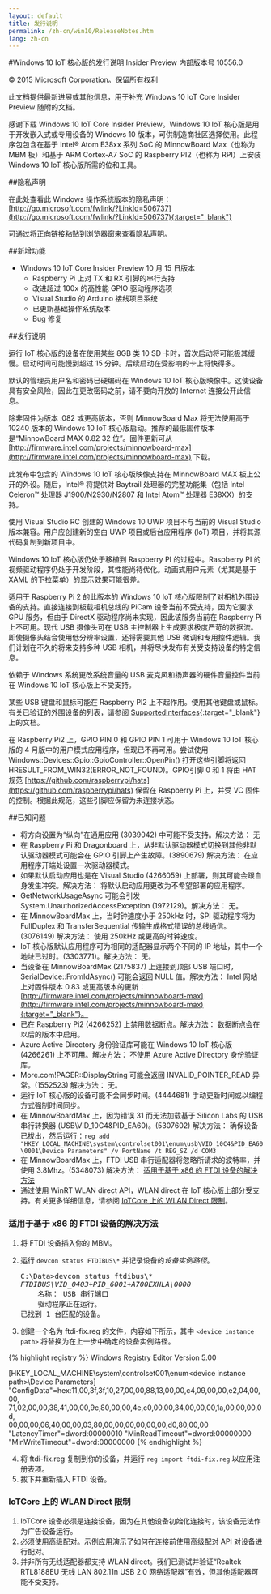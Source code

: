 ```yaml
---
layout: default
title: 发行说明
permalink: /zh-cn/win10/ReleaseNotes.htm
lang: zh-cn
---
```


#Windows 10 IoT 核心版的发行说明
Insider Preview 内部版本号 10556.0

&copy; 2015 Microsoft Corporation。保留所有权利

此文档提供最新进展或其他信息，用于补充 Windows 10 IoT Core Insider Preview 随附的文档。

感谢下载 Windows 10 IoT Core Insider Preview。Windows 10 IoT 核心版是用于开发嵌入式或专用设备的 Windows 10 版本，可供制造商社区选择使用。此程序包包含在基于 Intel&reg; Atom E38xx 系列 SoC 的 MinnowBoard Max（也称为 MBM 板）和基于 ARM Cortex-A7 SoC 的 Raspberry PI2（也称为 RPI）上安装 Windows 10 IoT 核心版所需的位和工具。

##隐私声明

在此处查看此 Windows 操作系统版本的隐私声明：[http://go.microsoft.com/fwlink/?LinkId=506737](http://go.microsoft.com/fwlink/?LinkId=506737){:target="_blank"}

可通过将正向链接粘贴到浏览器窗来查看隐私声明。

##新增功能
* Windows 10 IoT Core Insider Preview 10 月 15 日版本
   * Raspberry Pi 上对 TX 和 RX 引脚的串行支持
   * 改进超过 100x 的高性能 GPIO 驱动程序选项
   * Visual Studio 的 Arduino 接线项目系统
   * 已更新基础操作系统版本
   * Bug 修复

##发行说明

运行 IoT 核心版的设备在使用某些 8GB 类 10 SD 卡时，首次启动将可能极其缓慢。启动时间可能慢到超过 15 分钟。后续启动在受影响的卡上将快得多。

默认的管理员用户名和密码已硬编码在 Windows 10 IoT 核心版映像中。这使设备具有安全风险，因此在更改密码之前，请不要向开放的 Internet 连接公开此信息。

除非固件为版本 .082 或更高版本，否则 MinnowBoard Max 将无法使用高于 10240 版本的 Windows 10 IoT 核心版启动。推荐的最低固件版本是“MinnowBoard MAX 0.82 32 位”。固件更新可从 [http://firmware.intel.com/projects/minnowboard-max](http://firmware.intel.com/projects/minnowboard-max) 下载。

此发布中包含的 Windows 10 IoT 核心版映像支持在 MinnowBoard MAX 板上公开的外设。随后，Intel&reg; 将提供对 Baytrail 处理器的完整功能集（包括 Intel Celeron&trade; 处理器 J1900/N2930/N2807 和 Intel Atom&trade; 处理器 E38XX）的支持。

使用 Visual Studio RC 创建的 Windows 10 UWP 项目不与当前的 Visual Studio 版本兼容。用户应创建新的空白 UWP 项目或后台应用程序 \(IoT\) 项目，并将其源代码复制到新项目中。

Windows 10 IoT 核心版仍处于移植到 Raspberry PI 的过程中。Raspberry PI 的视频驱动程序仍处于开发阶段，其性能尚待优化。动画式用户元素（尤其是基于 XAML 的下拉菜单）的显示效果可能很差。

适用于 Raspberry Pi 2 的此版本的 Windows 10 IoT 核心版限制了对相机外围设备的支持。直接连接到板载相机总线的 PiCam 设备当前不受支持，因为它要求 GPU 服务，但由于 DirectX 驱动程序尚未实现，因此该服务当前在 Raspberry Pi 上不可用。现代 USB 摄像头可在 USB 主控制器上生成要求极度严苛的数据流。即使摄像头结合使用低分辨率设置，还将需要其他 USB 微调和专用控件逻辑。我们计划在不久的将来支持多种 USB 相机，并将尽快发布有关受支持设备的特定信息。

依赖于 Windows 系统更改系统音量的 USB 麦克风和扬声器的硬件音量控件当前在 Windows 10 IoT 核心版上不受支持。

某些 USB 键盘和鼠标可能在 Raspberry PI2 上不起作用。使用其他键盘或鼠标。有关已验证的外围设备的列表，请参阅 [SupportedInterfaces]({{site.baseurl}}/{{page.lang}}/win10/SupportedInterfaces.htm){:target="_blank"} 上的文档。

在 Raspberry Pi2 上，GPIO PIN 0 和 GPIO PIN 1 可用于 Windows 10 IoT 核心版的 4 月版中的用户模式应用程序，但现已不再可用。尝试使用 Windows::Devices::Gpio::GpioController::OpenPin\(\) 打开这些引脚将返回 HRESULT\_FROM\_WIN32\(ERROR\_NOT\_FOUND\)。GPIO引脚 0 和 1 将由 HAT 规范 [https://github.com/raspberrypi/hats](https://github.com/raspberrypi/hats) 保留在 Raspberry Pi 上，并受 VC 固件的控制。根据此规范，这些引脚应保留为未连接状态。

##已知问题

*	将方向设置为“纵向”在通用应用 \(3039042\) 中可能不受支持。解决方法： 无
*	在 Raspberry Pi 和 Dragonboard 上，从非默认驱动器模式切换到其他非默认驱动器模式可能会在 GPIO 引脚上产生故障。\(3890679\) 解决方法： 在应用程序开端处设置一次驱动器模式。
*	如果默认启动应用也是在 Visual Studio \(4266059\) 上部署，则其可能会跟自身发生冲突。解决方法： 将默认启动应用更改为不希望部署的应用程序。
*	GetNetworkUsageAsync 可能会引发 System.UnauthorizedAccessException \(1972129\)。解决方法： 无。
*	在 MinnowBoardMax 上，当时钟速度小于 250kHz 时，SPI 驱动程序将为 FullDuplex 和 TransferSequential 传输生成格式错误的总线通信。\(3076149\) 解决方法： 使用 250kHz 或更高的时钟速度。
*	IoT 核心版默认应用程序可为相同的适配器显示两个不同的 IP 地址，其中一个地址已过时。\(3303771\)。解决方法： 无。
*	当设备在 MinnowBoardMax \(2175837\) 上连接到顶部 USB 端口时，SerialDevice::FromIdAsync\(\) 可能会返回 NULL 值。解决方法： Intel 网站上对固件版本 0.83 或更高版本的更新：[http://firmware.intel.com/projects/minnowboard-max](http://firmware.intel.com/projects/minnowboard-max){:target="_blank"}。
*	已在 Raspberry Pi2 \(4266252\) 上禁用数据断点。解决方法： 数据断点会在以后的版本中启用。
*	Azure Active Directory 身份验证库可能在 Windows 10 IoT 核心版 \(4266261\) 上不可用。解决方法： 不使用 Azure Active Directory 身份验证库。
*	More.com!PAGER::DisplayString 可能会返回 INVALID\_POINTER\_READ 异常。\(1552523\) 解决方法： 无。
*	运行 IoT 核心版的设备可能不会同步时间。\(4444681\) 手动更新时间或以编程方式强制时间同步。
*   在 MinnowBoardMax 上，因为错误 31 而无法加载基于 Silicon Labs 的 USB 串行转换器 \(USB\\VID\_10C4&PID\_EA60\)。\(5307602\) 解决方法： 确保设备已拔出，然后运行：`reg add "HKEY_LOCAL_MACHINE\system\controlset001\enum\usb\VID_10C4&PID_EA60\0001\Device Parameters" /v PortName /t REG_SZ /d COM3`
*   在 MinnowBoardMax 上，FTDI USB 串行适配器将忽略所请求的波特率，并使用 3.8Mhz。\(5348073\) 解决方法： [适用于基于 x86 的 FTDI 设备的解决方法](#ftdiworkaround)
*   通过使用 WinRT WLAN direct API，WLAN direct 在 IoT 核心版上部分受支持。有关更多详细信息，请参阅 [IoTCore 上的 WLAN Direct 限制](#wifidirect)。

### <a name="ftdiworkaround"></a>适用于基于 x86 的 FTDI 设备的解决方法

 1. 将 FTDI 设备插入你的 MBM。
 2. 运行 `devcon status FTDIBUS\*` 并记录设备的*设备实例路径*。

    <pre>
    C:\Data>devcon status ftdibus\*
    <i>FTDIBUS\VID_0403+PID_6001+A700EXHLA\0000</i>
        名称： USB 串行端口
        驱动程序正在运行。
    已找到 1 台匹配的设备。
</pre>

 3. 创建一个名为 ftdi-fix.reg 的文件，内容如下所示，其中 `<device instance path>` 将替换为在上一步中确定的设备实例路径。

{% highlight registry %}
Windows Registry Editor Version 5.00

[HKEY_LOCAL_MACHINE\system\controlset001\enum\<device instance path>\Device Parameters]
"ConfigData"=hex:11,00,3f,3f,10,27,00,00,88,13,00,00,c4,09,00,00,e2,04,00,00,\
  71,02,00,00,38,41,00,00,9c,80,00,00,4e,c0,00,00,34,00,00,00,1a,00,00,00,0d,\
  00,00,00,06,40,00,00,03,80,00,00,00,00,00,00,d0,80,00,00
"LatencyTimer"=dword:00000010
"MinReadTimeout"=dword:00000000
"MinWriteTimeout"=dword:00000000
{% endhighlight %}

 4. 将 ftdi-fix.reg 复制到你的设备，并运行 `reg import ftdi-fix.reg` 以应用注册表项。
 5. 拔下并重新插入 FTDI 设备。

### <a name="wifidirect"></a>IoTCore 上的 WLAN Direct 限制
 1.	IoTCore 设备必须是连接设备，因为在其他设备初始化连接时，该设备无法作为广告设备运行。  
 2.	必须使用高级配对。示例应用演示了如何在连接前使用高级配对 API 对设备进行配对。
 3.	并非所有无线适配器都支持 WLAN direct。我们已测试并验证“Realtek RTL8188EU 无线 LAN 802.11n USB 2.0 网络适配器”有效，但其他适配器可能不受支持。